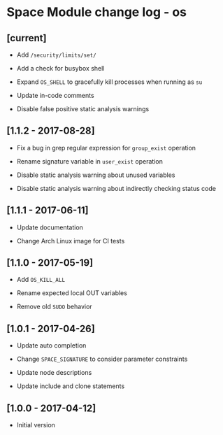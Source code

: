 # Space Module change log - os

## [current]

+ Add `/security/limits/set/`

+ Add a check for busybox shell

* Expand `OS_SHELL` to gracefully kill processes when running as `su`

* Update in-code comments

- Disable false positive static analysis warnings


## [1.1.2 - 2017-08-28]

* Fix a bug in grep regular expression for `group_exist` operation

* Rename signature variable in `user_exist` operation

- Disable static analysis warning about unused variables

- Disable static analysis warning about indirectly checking status code


## [1.1.1 - 2017-06-11]

* Update documentation

* Change Arch Linux image for CI tests


## [1.1.0 - 2017-05-19]

+ Add `OS_KILL_ALL`

* Rename expected local OUT variables

- Remove old `SUDO` behavior


## [1.0.1 - 2017-04-26]

* Update auto completion

* Change `SPACE_SIGNATURE` to consider parameter constraints

* Update node descriptions

* Update include and clone statements


## [1.0.0 - 2017-04-12]

+ Initial version
